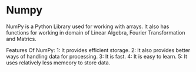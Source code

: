 # Numpy
NumPy is a Python Library used for working with arrays. It also has functions for working in domain of Linear Algebra, Fourier Transformation and Matrics.

Features Of NumPy:
1: It provides efficient storage.
2: It also provides better ways of handling data for processing.
3: It is fast.
4: It is easy to learn.
5: It uses relatively less memeory to store data.
